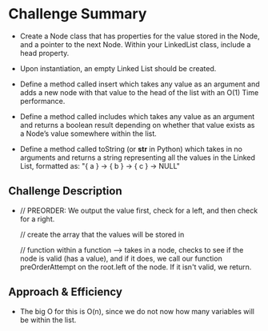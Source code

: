 # Challenge Summary
- Create a Node class that has properties for the value stored in the Node, and a pointer to the next Node.
Within your LinkedList class, include a head property. 

- Upon instantiation, an empty Linked List should be created.
- Define a method called insert which takes any value as an argument and adds a new node with that value to the head of the list with an O(1) Time performance.
- Define a method called includes which takes any value as an argument and returns a boolean result depending on whether that value exists as a Node’s value somewhere within the list.
- Define a method called toString (or __str__ in Python) which takes in no arguments and returns a string representing all the values in the Linked List, formatted as:
"{ a } -> { b } -> { c } -> NULL"

## Challenge Description
- // PREORDER: We output the value first, check for a left, and then check for a right.  

    // create the array that the values will be stored in

    // function within a function --> takes in a node, checks to see if the node is valid (has a value), and if it does, we call our function preOrderAttempt on the root.left of the node. If it isn't valid, we return. 

    

## Approach & Efficiency
- The big O for this is O(n), since we do not now how many variables will be within the list.


<!-- ## Solution -->